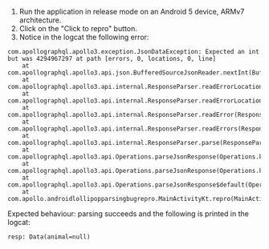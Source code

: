 1. Run the application in release mode on an Android 5 device, ARMv7 architecture.
2. Click on the "Click to repro" button.
3. Notice in the logcat the following error:

``` 
com.apollographql.apollo3.exception.JsonDataException: Expected an int but was 4294967297 at path [errors, 0, locations, 0, line]
	at com.apollographql.apollo3.api.json.BufferedSourceJsonReader.nextInt(BufferedSourceJsonReader.kt:615)
	at com.apollographql.apollo3.api.internal.ResponseParser.readErrorLocation(ResponseParser.kt:137)
	at com.apollographql.apollo3.api.internal.ResponseParser.readErrorLocations(ResponseParser.kt:124)
	at com.apollographql.apollo3.api.internal.ResponseParser.readError(ResponseParser.kt:80)
	at com.apollographql.apollo3.api.internal.ResponseParser.readErrors(ResponseParser.kt:62)
	at com.apollographql.apollo3.api.internal.ResponseParser.parse(ResponseParser.kt:34)
	at com.apollographql.apollo3.api.Operations.parseJsonResponse(Operations.kt:63)
	at com.apollographql.apollo3.api.Operations.parseJsonResponse(Operations.kt:80)
	at com.apollographql.apollo3.api.Operations.parseJsonResponse$default(Operations.kt:76)
	at com.apollo.androidlollipopparsingbugrepro.MainActivityKt.repro(MainActivity.kt:44)
```

Expected behaviour: parsing succeeds and the following is printed in the logcat:

``` 
resp: Data(animal=null)
```